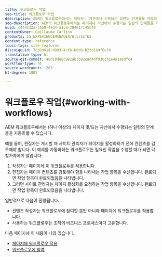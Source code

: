 ```yaml
---
title: 워크플로우 작업
seo-title: 워크플로우 작업
description: AEM의 워크플로우에서는 페이지나 자산에서 수행되는 일련의 단계들을 자동화할 수 있습니다.
seo-description: AEM의 워크플로우에서는 페이지나 자산에서 수행되는 일련의 단계들을 자동화할 수 있습니다.
uuid: c4442d2a-c6b0-49d4-a1ce-384017c45bf0
contentOwner: Guillaume Carlino
products: SG_EXPERIENCEMANAGER/6.5/SITES
content-type: reference
topic-tags: site-features
discoiquuid: 7cb99618-d903-4cfb-b0d9-b23d189f6e78
translation-type: ht
source-git-commit: 48d18de8c982ab3b92cad4df030cb1e4a1a8dfc4
workflow-type: ht
source-wordcount: '202'
ht-degree: 100%

---
```



# 워크플로우 작업{#working-with-workflows}

AEM 워크플로우에서는 (하나 이상의) 페이지 및/또는 자산에서 수행되는 일련의 단계들을 자동화할 수 있습니다.

예를 들어, 편집자는 게시할 때 사이트 관리자가 페이지를 활성화하기 전에 컨텐츠를 검토해야 합니다. 이 예제를 자동화하는 워크플로우는 필요한 작업을 수행할 때가 되면 각 참가자에게 알립니다:

1. 작성자는 페이지에 이 워크플로우를 적용합니다.
1. 편집자는 페이지 컨텐츠를 검토해야 함을 나타내는 작업 항목을 수신합니다. 완료되면 작업 항목이 완료되었음을 나타냅니다.
1. 그러면 사이트 관리자는 페이지 활성화를 요청하는 작업 항목을 수신합니다. 완료되면 작업 항목이 완료되었음을 나타냅니다.

일반적으로 다음이 진행됩니다.

* 컨텐츠 작성자는 워크플로우에 참여할 뿐만 아니라 페이지에 워크플로우를 적용합니다.
* 사용하는 워크플로우는 조직의 비즈니스 프로세스마다 고유합니다.

다음 페이지에 이 내용이 나와 있습니다.

* [페이지에 워크플로우 적용](/help/sites-authoring/workflows-applying.md)
* [워크플로우에 참여](/help/sites-authoring/workflows-participating.md)

